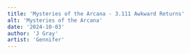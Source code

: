 ```yaml
---
title: 'Mysteries of the Arcana - 3.111 Awkward Returns'
alt: 'Mysteries of the Arcana'
date: '2024-10-03'
author: 'J Gray'
artist: 'Gennifer'
---
```


